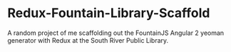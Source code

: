 # Redux-Fountain-Library-Scaffold
 A random project of me scaffolding out the FountainJS Angular 2 yeoman generator with Redux at the South River Public Library.
